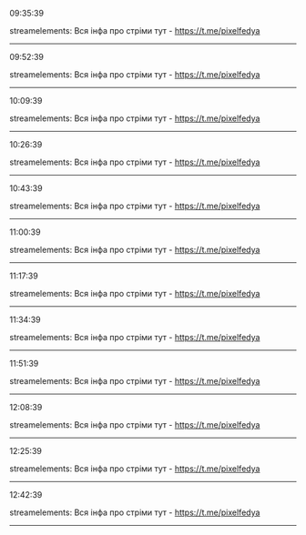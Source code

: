 09:35:39

streamelements: Вся інфа про стріми тут - https://t.me/pixelfedya

---

09:52:39

streamelements: Вся інфа про стріми тут - https://t.me/pixelfedya

---

10:09:39

streamelements: Вся інфа про стріми тут - https://t.me/pixelfedya

---

10:26:39

streamelements: Вся інфа про стріми тут - https://t.me/pixelfedya

---

10:43:39

streamelements: Вся інфа про стріми тут - https://t.me/pixelfedya

---

11:00:39

streamelements: Вся інфа про стріми тут - https://t.me/pixelfedya

---

11:17:39

streamelements: Вся інфа про стріми тут - https://t.me/pixelfedya

---

11:34:39

streamelements: Вся інфа про стріми тут - https://t.me/pixelfedya

---

11:51:39

streamelements: Вся інфа про стріми тут - https://t.me/pixelfedya

---

12:08:39

streamelements: Вся інфа про стріми тут - https://t.me/pixelfedya

---

12:25:39

streamelements: Вся інфа про стріми тут - https://t.me/pixelfedya

---

12:42:39

streamelements: Вся інфа про стріми тут - https://t.me/pixelfedya

---

